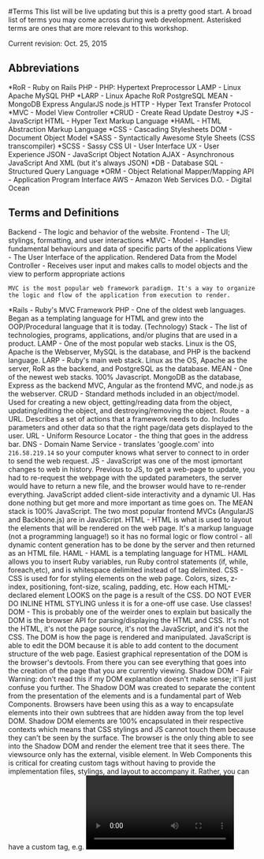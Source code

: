#Terms
This list will be live updating but this is a pretty good start. A broad list of terms you may come across during web development. Asterisked terms are ones that are more relevant to this workshop.

Current revision: Oct. 25, 2015

## Abbreviations
\*RoR - Ruby on Rails
PHP - PHP: Hypertext Preprocessor
LAMP - Linux Apache MySQL PHP
\*LARP - Linux Apache RoR PostgreSQL
MEAN - MongoDB Express AngularJS node.js
HTTP - Hyper Text Transfer Protocol
\*MVC - Model View Controller
\*CRUD - Create Read Update Destroy
\*JS - JavaScript
HTML - Hyper Text Markup Language
\*HAML - HTML Abstraction Markup Language
\*CSS - Cascading Stylesheets
DOM - Document Object Model
\*SASS - Syntactically Awesome Style Sheets (CSS transcompiler)
\*SCSS - Sassy CSS
UI - User Interface
UX - User Experience
JSON - JavaScript Object Notation
AJAX - Asynchronous JavaScript And XML (but it's always JSON)
\*DB - Database
SQL - Structured Query Language
\*ORM - Object Relational Mapper/Mapping
API - Application Program Interface
AWS - Amazon Web Services
D.O. - Digital Ocean

## Terms and Definitions
Backend - The logic and behavior of the website.
Frontend - The UI; stylings, formatting, and user interactions
\*MVC -
    Model - Handles fundamental behaviours and data of specific parts of the applications
    View - The User Interface of the application. Rendered Data from the Model
    Controller - Receives user input and makes calls to model objects and the view to perform appropriate actions

    MVC is the most popular web framework paradigm. It's a way to organize the logic and flow of the application from execution to render.

\*Rails - Ruby's MVC Framework
PHP - One of the oldest web languages. Began as a templating language for HTML and grew into the OOP/Procedural language that it is today.
(Technology) Stack - The list of technologies, programs, applications, and/or plugins that are used in a product.
LAMP - One of the most popular web stacks. Linux is the OS, Apache is the Webserver, MySQL is the database, and PHP is the backend language.
LARP - Ruby's main web stack. Linux as the OS, Apache as the server, RoR as the backend, and PostgreSQL as the database.
MEAN - One of the newest web stacks. 100% Javascript. MongoDB as the database, Express as the backend MVC, Angular as the frontend MVC, and node.js as the webserver.
CRUD - Standard methods included in an object/model. Used for creating a new object, getting/reading data from the object, updating/editing the object, and destroying/removing the object.
Route - a URL. Describes a set of actions that a framework needs to do. Includes parameters and other data so that the right page/data gets displayed to the user.
URL - Uniform Resource Locator - the thing that goes in the address bar.
DNS - Domain Name Service - translates 'google.com' into `216.58.219.14` so your computer knows what server to connect to in order to send the web request.
JS - JavaScript was one of the most ipmortant changes to web in history. Previous to JS, to get a web-page to update, you had to re-request the webpage with the updated parameters, the server would have to return a new file, and the browser would have to re-render everything. JavaScript added client-side interactivity and a dynamic UI. Has done nothing but get more and more important as time goes on. The MEAN stack is 100% JavaScript. The two most popular frontend MVCs (AngularJS and Backbone.js) are in JavaScript.
HTML - HTML is what is used to layout the elements that will be rendered on the web page. It's a markup language (not a programming language!) so it has no formal logic or flow control - all dynamic content generation has to be done by the server and then returned as an HTML file.
HAML - HAML is a templating language for HTML. HAML allows you to insert Ruby variables, run Ruby control statements (if, while, foreach,etc), and is whitespace delimited instead of tag delimited.
CSS - CSS is used for for styling elements on the web page. Colors, sizes, z-index, positioning, font-size, scaling, padding, etc. How each HTML-declared element LOOKS on the page is a result of the CSS. DO NOT EVER DO INLINE HTML STYLING unless it is for a one-off use case. Use classes!
DOM - This is probably one of the weirder ones to explain but basically the DOM is the browser API for parsing/displaying the HTML and CSS. It's not the HTML, it's not the page source, it's not the JavaScript, and it's not the CSS. The DOM is how the page is rendered and manipulated. JavaScript is able to edit the DOM because it is able to add content to the document structure of the web page. Easiest graphical representation of the DOM is the browser's devtools. From there you can see everything that goes into the creation of the page that you are currently viewing.
Shadow DOM - Fair Warning: don't read this if my DOM explanation doesn't make sense; it'll just confuse you further. The Shadow DOM was created to separate the content from the presentation of the elements and is a fundamental part of Web Components. Browsers have been using this as a way to encapsulate elements into their own subtrees that are hidden away from the top level DOM. Shadow DOM elements are 100% encapsulated in their respective contexts which means that CSS stylings and JS cannot touch them because they can't be seen by the surface. The browser is the only thing able to see into the Shadow DOM and render the element tree that it sees there. The viewsource only has the external, visible element. In Web Components this is critical for creating custom tags without having to provide the implementation files, stylings, and layout to accompany it. Rather, you can have a custom tag, e.g. <video /> and have its implementation hidden away in the Shadow DOM. If none of this makes sense, ignore it! We don't talk about it at all.
SASS/SCSS - Transpiled language for CSS. Just a nicer syntax whose goal is to remove all of the annoying quirks of cross-browser compatibility and also to add in some features to vanilla CSS.
UI - What the user sees
UX - The interaction experience that the user has with the product. Good UX means the user can be productive, the layout makes sense, the flow of the application is cohesive, and the experience is overall good. Bad UX results in users not ever coming back or never discovering certain parts of your application.
JSON - JSON is BASICALLY just a hash that is used to store data in an easy way. It's primarily used for passing data around the web from APIs.
AJAX - AJAX is awesome. AJAX allows you to make server requests from JavaScript, receive data back from the response, and then process the data. So, lets say you wanted to implement infinite scrolling to your webpage, but you don't want to have to load EVERYTHING all at once - that would take forever. So instead, you load the first 50 items, and when the user makes it 80% down the page, you send an AJAX request to your webserver to get the next 50 items, process the data, and append them to the bottom of your current list. It saves bandwidth, adds interactivity to your webpage, and doesn't require a page refresh to do. AJAX rocks.
DB - The database is how data is persistently stored on the web. There are two main types of databases - SQL/Relational Database, and NoSQL/Document Databases. SQL/Relational databases are visually similar to excel spreadsheets, with each table being a page in the document. Columns represent fields to be filled in, rows are entries into the table. Relations are how each table is connected to another table. For example, you have a users table and a comments table. Whenever someone makes a comment on something, the comment is added into the comments table with a user\_id field to tie it back to the specific user that made the comment. If you need to get the values from two+ tables, you can perform a JOIN on the data to link up specific columns from separate tables and link them together into a single result. Non-relational databases employ key-value pair arrays to store all of the data. Each user is stored in a (normally JSON) array with all of the fields being the key and the entries being the values. Think nested hash tables. NoSQL is extremely fast because of the lookup time of key-value arrays but aren't as useful at establishing relationships between entries in the database. Instead of having separate tables and a relation between the data, NoSQL would modify the user object to contain elements of the would-be relation. So for our users and comments, NoSQL would instead have a key-value array of the comments added to the post object that is being commented on in the first place.
SQL - Pronounced ES-QUEUE-ELL or sequel (totally up to you on pronunciation). Syntax for performing actions on a database. A query is a 'sentence' that tells a database what to do. Insert, Update, Delete, SELECT, etc. Reads pretty closely to English and is the main way of getting data back from a database. Say you wanted all comments on a certain post: `SELECT * FROM comments WHERE post\_id = 2;`.
ORM - ORMs are pretty cool. Rather than deal with reading/writing queries and handling the data they return, ORMs will handle the querying and instead populate an object with the results of the query. Normally a query from a DB will return an key-value array with all of the content you asked for and it's up to you to parse the fields to extract the data. ORMs will take this one step further and pre-populate a model with the results of a query so you can directly work with and manipulate an object rather than the query/data. Rails' ORM is ActiveRecord, Symfony's (PHP Framework) is Doctrine, Python uses SQLAlchemy, Node uses orm (yes that's its name), and ASP.NET uses Entity.
API - API is a set of methods and functions that are able to be called to perform an action. API refers to both the functions themselves as well as their documentation. So if I said check the ActiveRecord API for searching, you would see a list of all of the functions ActiveRecord has for performing a search as well as how to properly use them and the data they return.
Documentation - Instructions and Specifications on code. Whether it be how to use an API, what data types are supported, what version the code is, what functionality is supported, etc., documentation is absolutely necessary for software. Good documentation can lead to your code actually being enjoyable to use. Bad documentation will land you in infamy or worse, abandonment.
AWS - AWS is the suite of applications for Web offered by Amazon. Popular applications are EC2 (Elastic Cloud Computing) which, for all intents and purposes, allows you to spin up webserver instances. S3 (Simple Storage Services) which is used mostly for static content storage (imgur stores the data of the image on S3 instead of on their own hard drives), Route53 which is a DNS web service, SES (Simple Email Service), and CloudWatch which provides monitoring for EC2 and EBS (Elastic Block Store).
D.O. - Cloud-based web hosting company. I love DO and use them frequently for hosting applications.
Heroku - Another cloud-base web hosting company. They have a free tier that is fantastic and are the most popular webhost for RoR apps.
SaaS - Software as a Service - applications are hosted on the internet as web applications instead of installed on a computer. Popular webapps include Salesforce, LinkedIn, LogMeIn, Office365, iCloud, Google Docs, Dropbox, Adobe Creative, etc.
Caching - Caching is saving data either on an intermediate webserver (cloudflare) or in the browser (cookies/webcache) so that data loads faster. If something is the same for everyone, you don't need to have the server recreate the HTML page every single time - just return the cached version.
CloudFlare - CloudFlare protects and accelerates websites online. It adds a proxy inbetween users and your website and will cache, determine if a visitor is a bot (to prevent against D/DoS attacks), run analytics, and distribute content from servers around the world to speed up data requests (e.g. it's a lot faster to have an international site stored on servers internationally than have every single request have to come to a server in America or *insert home country here*).
Persistence - opposite of ephemeral. Data that needs to be saved and cannot be tossed out after it's been viewed. Most content on the web is ephemeral (e.g. loading a specific of a web page and then throwing it out after the user no longer needs it) but some data (accounts, posts, comments, etc) needs to be persisted.
Hash - a one-way algorithm that performs certain mathematical functions to obfuscate the data into a (hopefully) unique result. Popular hashing algorithms include MD5 (don't use), SHA, Whirlpool, and Blowfish.
Salting - Adding a random string of characters to the end of a string pre-hashing to get unique outputs even when individual inputs may be the same.
BCrypt - Software used for storing passwords in a database. Employs hashing and salting to make sure the data is properly obfuscated and cannot be decrypted. Not 100% secure, but good enough for most cases. If security is a priority, employ a 'Log in with Google' or 'Log in with Facebook' button.


